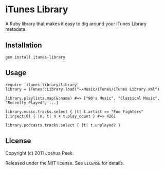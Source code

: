 iTunes Library
==============

A Ruby library that makes it easy to dig around your iTunes Library metadata.

Installation
------------

    gem install itunes-library

Usage
-----

    require 'itunes-library/library'
    library = ITunes::Library.load("~/Music/iTunes/iTunes Library.xml")

    library.playlists.map(&:name) #=> ["90's Music", "Classical Music", "Recently Played", ...]

    library.music.tracks.select { |t| t.artist == "Foo Fighters" }.inject(0) { |n, t| n + t.play_count } #=> 4261

    library.podcasts.tracks.select { |t| t.unplayed? }

License
-------

Copyright (c) 2011 Joshua Peek.

Released under the MIT license. See `LICENSE` for details.
